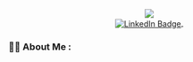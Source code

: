 <div id="header" align="center">
  <img src="https://media.giphy.com/media/scZPhLqaVOM1qG4lT9/giphy.gif" align="center"/>
</div>

<div id="badges" align="center">
  <a href="https://www.linkedin.com/in/okhadi/">
    <img src="https://img.shields.io/badge/LinkedIn-blue?style=for-the-badge&logo=linkedin&logoColor=white" alt="LinkedIn Badge" align="center"/>
  </a>
  <img src="https://komarev.com/ghpvc/?username=okHadi&style=flat-square&color=blue" alt=""/>

</div>


### :man_technologist: About Me :

<!--
**okHadi/okHadi** is a ✨ _special_ ✨ repository because its `README.md` (this file) appears on your GitHub profile.

Here are some ideas to get you started:

- 🔭 I’m currently working on ...
- 🌱 I’m currently learning ...
- 👯 I’m looking to collaborate on ...
- 🤔 I’m looking for help with ...
- 💬 Ask me about ...
- 📫 How to reach me: ...
- 😄 Pronouns: ...
- ⚡ Fun fact: ...
-->
